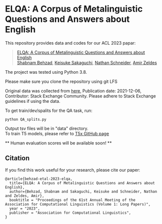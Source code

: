 # ELQA: A Corpus of Metalinguistic Questions and Answers about English


This repository provides data and codes for our ACL 2023 papar:

> [ELQA: A Corpus of Metalinguistic Questions and Answers about English](https://arxiv.org/abs/2205.00395) <br>
> [Shabnam Behzad](https://shabnam-b.github.io/), [Keisuke Sakaguchi](https://keisuke-sakaguchi.github.io/), [Nathan Schneider](https://people.cs.georgetown.edu/nschneid/), [Amir Zeldes](https://corpling.uis.georgetown.edu/amir/) <br>


The project was tested using Python 3.8. <br>

Please make sure you clone the repository using git LFS <br>

Original data was collected from [here](https://archive.org/details/stackexchange), Publication date: 2021-12-06, Contributor: Stack Exchange Community. Please adhere to Stack Exchange guidelines if using the data. <br>


To get train/dev/spalits for the QA task, run:
```shell script
python QA_splits.py
```
Output tsv files will be in "data" directory. <br>
To train T5 models, please refer to [T5x GitHub page](https://github.com/google-research/t5x#training) <br>

** Human evaluation scores will be available soon! ** <br>

## Citation
If you find this work useful for your research, please cite our paper:

```
@article{behzad-etal-2023-elqa,
  title={ELQA: A Corpus of Metalinguistic Questions and Answers about English},
  author={Behzad, Shabnam and Sakaguchi, Keisuke and Schneider, Nathan and Zeldes, Amir},
  booktitle = "Proceedings of the 61st Annual Meeting of the Association for Computational Linguistics (Volume 1: Long Papers)",
  year = "2023",
  publisher = "Association for Computational Linguistics",
}
```

